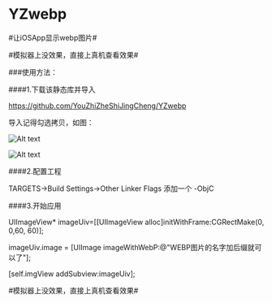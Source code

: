 # YZwebp #

#让iOSApp显示webp图片#

#模拟器上没效果，直接上真机查看效果#

###使用方法：

####1.下载该静态库并导入

<https://github.com/YouZhiZheShiJingCheng/YZwebp>

导入记得勾选拷贝，如图：

![Alt text](http://118.24.89.63:8080/1.png)

![Alt text](http://118.24.89.63:8080/2.png)

####2.配置工程

TARGETS->Build Settings->Other Linker Flags 添加一个  -ObjC

####3.开始应用

UIImageView* imageUiv=[[UIImageView alloc]initWithFrame:CGRectMake(0, 0,60, 60)];

imageUiv.image = [UIImage imageWithWebP:@"WEBP图片的名字加后缀就可以了"];

[self.imgView addSubview:imageUiv];

#模拟器上没效果，直接上真机查看效果#


